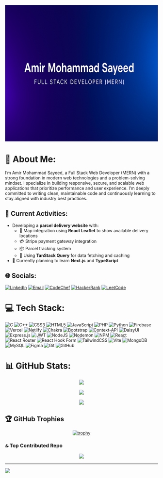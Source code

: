 <img src="https://github.com/amirsayeed/amirsayeed/blob/main/bannerImage.png" width="100%" height="450" alt="Banner"/>

# 💫 About Me:
I’m Amir Mohammad Sayeed, a Full Stack Web Developer (MERN) with a strong foundation in modern web technologies and a problem-solving mindset. I specialize in building responsive, secure, and scalable web applications that prioritize performance and user experience. I’m deeply committed to writing clean, maintainable code and continuously learning to stay aligned with industry best practices.


## 🔧 Current Activities:
<ul>
  <li>Developing a <strong>parcel delivery website</strong> with:
    <ul>
      <li>📍 Map integration using <strong>React Leaflet</strong> to show available delivery locations</li>
      <li>💳 Stripe payment gateway integration</li>
      <li>📦 Parcel tracking system</li>
      <li>📡 Using <strong>TanStack Query</strong> for data fetching and caching</li>
    </ul>
  </li>
  <li>📘 Currently planning to learn <strong>Next.js</strong> and <strong>TypeScript</strong></li>
</ul>


## 🌐 Socials:
[![LinkedIn](https://img.shields.io/badge/LinkedIn-%230077B5.svg?logo=linkedin&logoColor=white)](https://linkedin.com/in/amir-mohammad-sayeed-412169175)
[![Email](https://img.shields.io/badge/Email-D14836?logo=gmail&logoColor=white)](mailto:amirsayeed090@gmail.com)
[![CodeChef](https://img.shields.io/badge/CodeChef-5B4638?logo=codechef&logoColor=white)](https://www.codechef.com/users/acute_frogs_75)
[![HackerRank](https://img.shields.io/badge/HackerRank-2EC866?logo=HackerRank&logoColor=white)](https://www.hackerrank.com/amirsayeed090)
[![LeetCode](https://img.shields.io/badge/LeetCode-FFA116?logo=LeetCode&logoColor=white)](https://www.leetcode.com/amirsayeed)


# 💻 Tech Stack:
![C](https://img.shields.io/badge/c-%2300599C.svg?style=for-the-badge&logo=c&logoColor=white) ![C++](https://img.shields.io/badge/c++-%2300599C.svg?style=for-the-badge&logo=c%2B%2B&logoColor=white) ![CSS3](https://img.shields.io/badge/css3-%231572B6.svg?style=for-the-badge&logo=css3&logoColor=white) ![HTML5](https://img.shields.io/badge/html5-%23E34F26.svg?style=for-the-badge&logo=html5&logoColor=white) ![JavaScript](https://img.shields.io/badge/javascript-%23323330.svg?style=for-the-badge&logo=javascript&logoColor=%23F7DF1E) ![PHP](https://img.shields.io/badge/php-%23777BB4.svg?style=for-the-badge&logo=php&logoColor=white) ![Python](https://img.shields.io/badge/python-3670A0?style=for-the-badge&logo=python&logoColor=ffdd54) ![Firebase](https://img.shields.io/badge/firebase-%23039BE5.svg?style=for-the-badge&logo=firebase) ![Vercel](https://img.shields.io/badge/vercel-%23000000.svg?style=for-the-badge&logo=vercel&logoColor=white) ![Netlify](https://img.shields.io/badge/netlify-%23000000.svg?style=for-the-badge&logo=netlify&logoColor=#00C7B7) ![Chakra](https://img.shields.io/badge/chakra-%234ED1C5.svg?style=for-the-badge&logo=chakraui&logoColor=white) ![Bootstrap](https://img.shields.io/badge/bootstrap-%238511FA.svg?style=for-the-badge&logo=bootstrap&logoColor=white) ![Context-API](https://img.shields.io/badge/Context--Api-000000?style=for-the-badge&logo=react) ![DaisyUI](https://img.shields.io/badge/daisyui-5A0EF8?style=for-the-badge&logo=daisyui&logoColor=white) ![Express.js](https://img.shields.io/badge/express.js-%23404d59.svg?style=for-the-badge&logo=express&logoColor=%2361DAFB) ![JWT](https://img.shields.io/badge/JWT-black?style=for-the-badge&logo=JSON%20web%20tokens) ![NodeJS](https://img.shields.io/badge/node.js-6DA55F?style=for-the-badge&logo=node.js&logoColor=white) ![Nodemon](https://img.shields.io/badge/NODEMON-%23323330.svg?style=for-the-badge&logo=nodemon&logoColor=%BBDEAD) ![NPM](https://img.shields.io/badge/NPM-%23CB3837.svg?style=for-the-badge&logo=npm&logoColor=white) ![React](https://img.shields.io/badge/react-%2320232a.svg?style=for-the-badge&logo=react&logoColor=%2361DAFB) ![React Router](https://img.shields.io/badge/React_Router-CA4245?style=for-the-badge&logo=react-router&logoColor=white) ![React Hook Form](https://img.shields.io/badge/React%20Hook%20Form-%23EC5990.svg?style=for-the-badge&logo=reacthookform&logoColor=white) ![TailwindCSS](https://img.shields.io/badge/tailwindcss-%2338B2AC.svg?style=for-the-badge&logo=tailwind-css&logoColor=white) ![Vite](https://img.shields.io/badge/vite-%23646CFF.svg?style=for-the-badge&logo=vite&logoColor=white) ![MongoDB](https://img.shields.io/badge/MongoDB-%234ea94b.svg?style=for-the-badge&logo=mongodb&logoColor=white) ![MySQL](https://img.shields.io/badge/mysql-4479A1.svg?style=for-the-badge&logo=mysql&logoColor=white) ![Figma](https://img.shields.io/badge/figma-%23F24E1E.svg?style=for-the-badge&logo=figma&logoColor=white) ![Git](https://img.shields.io/badge/git-%23F05033.svg?style=for-the-badge&logo=git&logoColor=white) ![GitHub](https://img.shields.io/badge/github-%23121011.svg?style=for-the-badge&logo=github&logoColor=white)


# 📊 GitHub Stats:
<div align="center">
  
![](https://github-readme-stats.vercel.app/api?username=amirsayeed&theme=dark&hide_border=false&include_all_commits=false&count_private=false)<br/>

![](https://nirzak-streak-stats.vercel.app/?user=amirsayeed&theme=dark&hide_border=false)<br/>

![](https://github-readme-stats.vercel.app/api/top-langs/?username=amirsayeed&theme=dark&hide_border=false&include_all_commits=false&count_private=false&layout=compact)

</div>

## 🏆 GitHub Trophies
<div align="center">
  
[![trophy](https://github-profile-trophy.vercel.app/?username=amirsayeed&theme=onedark&title=-Stars,-Issues,-PullRequest,-Reviews)](https://github.com/ryo-ma/github-profile-trophy)

</div>

### 🔝 Top Contributed Repo
<div align="center">
  
![](https://github-contributor-stats.vercel.app/api?username=amirsayeed&limit=5&theme=dark&combine_all_yearly_contributions=true)

</div>

---
![](https://komarev.com/ghpvc/?username=amirsayeed&color=blue)


<!-- Proudly created with GPRM ( https://gprm.itsvg.in ) -->
